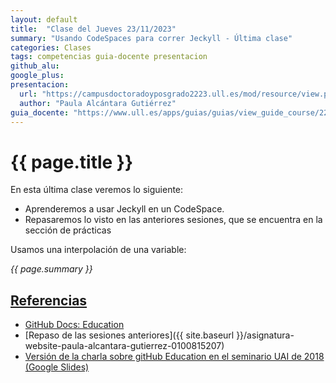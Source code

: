 ```yaml
---
layout: default
title:  "Clase del Jueves 23/11/2023"
summary: "Usando CodeSpaces para correr Jeckyll - Última clase"
categories: Clases
tags: competencias guia-docente presentacion
github_alu: 
google_plus: 
presentacion: 
  url: "https://campusdoctoradoyposgrado2223.ull.es/mod/resource/view.php?id=843"
  author: "Paula Alcántara Gutiérrez"
guia_docente: "https://www.ull.es/apps/guias/guias/view_guide_course/2223/125771143"
---
```


# {{ page.title }}

En esta última clase veremos lo siguiente: 

- Aprenderemos a usar Jeckyll en un CodeSpace.
- Repasaremos lo visto en las anteriores sesiones, que se encuentra en la sección de prácticas

Usamos una interpolación de una variable:

*{{ page.summary }}*

## [Referencias](references)

* [GitHub Docs: Education](https://docs.github.com/en/education)
* [Repaso de las sesiones anteriores]({{ site.baseurl }}/asignatura-website-paula-alcantara-gutierrez-0100815207)
* [Versión de la charla sobre gitHub Education en el seminario UAI de 2018 (Google Slides)](https://docs.google.com/presentation/d/1LAZUS4SX7axmzEUElh2Oz2DqC1cJA6PUvb1KixJ1KWw/edit?usp=sharing)